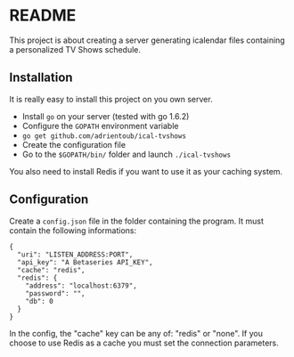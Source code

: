 # README

This project is about creating a server generating icalendar files containing
a personalized TV Shows schedule.

## Installation

It is really easy to install this project on you own server.
- Install `go` on your server (tested with go 1.6.2)
- Configure the `GOPATH` environment variable
- `go get github.com/adrientoub/ical-tvshows`
- Create the configuration file
- Go to the `$GOPATH/bin/` folder and launch `./ical-tvshows`

You also need to install Redis if you want to use it as your caching system.

## Configuration

Create a `config.json` file in the folder containing the program. It must
contain the following informations:

```
{
  "uri": "LISTEN_ADDRESS:PORT",
  "api_key": "A Betaseries API_KEY",
  "cache": "redis",
  "redis": {
    "address": "localhost:6379",
    "password": "",
    "db": 0
  }
}
```

In the config, the "cache" key can be any of: "redis" or "none". If you choose
to use Redis as a cache you must set the connection parameters.
